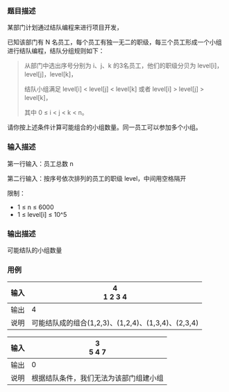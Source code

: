 ### 题目描述

某部门计划通过结队编程来进行项目开发，

已知该部门有 N 名员工，每个员工有独一无二的职级，每三个员工形成一个小组进行结队编程，结队分组规则如下：

> 从部门中选出序号分别为 i、j、k 的3名员工，他们的职级分贝为 level[i]，level[j]，level[k]，
>
> 结队小组满足 level[i] < level[j] < level[k] 或者 level[i] > level[j] > level[k]，
>
> 其中 0 ≤ i < j < k < n。

请你按上述条件计算可能组合的小组数量。同一员工可以参加多个小组。

### 输入描述

第一行输入：员工总数 n

第二行输入：按序号依次排列的员工的职级 level，中间用空格隔开

限制：

* 1 ≤ n ≤ 6000
* 1 ≤ level[i] ≤ 10^5

### 输出描述

可能结队的小组数量

### 用例


| 输入 | 4<br/>1 2 3 4                                      |
| ------ | ---------------------------------------------------- |
| 输出 | 4                                                  |
| 说明 | 可能结队成的组合(1,2,3)、(1,2,4)、(1,3,4)、(2,3,4) |


| 输入 | 3<br/>5 4 7                            |
| ------ | ---------------------------------------- |
| 输出 | 0                                      |
| 说明 | 根据结队条件，我们无法为该部门组建小组 |
